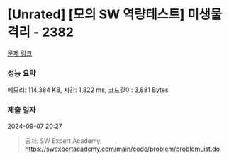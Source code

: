 # [Unrated] [모의 SW 역량테스트] 미생물 격리 - 2382 

[문제 링크](https://swexpertacademy.com/main/code/problem/problemDetail.do?contestProbId=AV597vbqAH0DFAVl) 

### 성능 요약

메모리: 114,384 KB, 시간: 1,822 ms, 코드길이: 3,881 Bytes

### 제출 일자

2024-09-07 20:27



> 출처: SW Expert Academy, https://swexpertacademy.com/main/code/problem/problemList.do